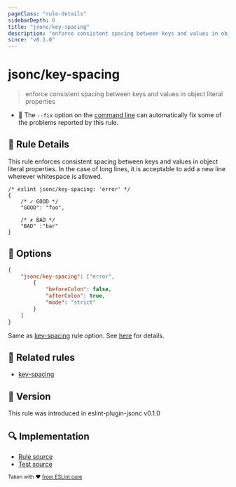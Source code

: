 ```yaml
---
pageClass: "rule-details"
sidebarDepth: 0
title: "jsonc/key-spacing"
description: "enforce consistent spacing between keys and values in object literal properties"
since: "v0.1.0"
---
```


# jsonc/key-spacing

> enforce consistent spacing between keys and values in object literal properties

- :wrench: The `--fix` option on the [command line](https://eslint.org/docs/user-guide/command-line-interface#fixing-problems) can automatically fix some of the problems reported by this rule.

## :book: Rule Details

This rule enforces consistent spacing between keys and values in object literal properties. In the case of long lines, it is acceptable to add a new line wherever whitespace is allowed.

<eslint-code-block fix>

<!-- eslint-skip -->

```json5
/* eslint jsonc/key-spacing: 'error' */
{
    /* ✓ GOOD */
    "GOOD": "foo",

    /* ✗ BAD */
    "BAD" :"bar"
}
```

</eslint-code-block>

## :wrench: Options

```json
{
    "jsonc/key-spacing": ["error",
        {
            "beforeColon": false,
            "afterColon": true,
            "mode": "strict"
        }
    ]
}
```

Same as [key-spacing] rule option. See [here](https://eslint.org/docs/rules/key-spacing#options) for details.

## :couple: Related rules

- [key-spacing]

[key-spacing]: https://eslint.org/docs/rules/key-spacing

## :rocket: Version

This rule was introduced in eslint-plugin-jsonc v0.1.0

## :mag: Implementation

- [Rule source](https://github.com/ota-meshi/eslint-plugin-jsonc/blob/master/lib/rules/key-spacing.ts)
- [Test source](https://github.com/ota-meshi/eslint-plugin-jsonc/blob/master/tests/lib/rules/key-spacing.ts)

<sup>Taken with ❤️ [from ESLint core](https://eslint.org/docs/rules/key-spacing)</sup>
